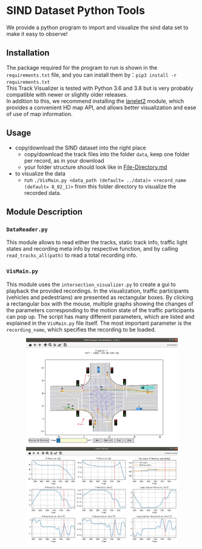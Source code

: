 # SIND Dataset Python Tools


We provide a python program to import and visualize the sind data set to make it easy to observe!  

## Installation
The package required for the program to run is shown in the `requirements.txt` file, and you can install them by：`pip3 install -r requirements.txt`  
This Track Visualizer is tested with Python 3.6 and 3.8 but is very probably compatible with newer or slightly older releases.  
In addition to this, we recommend installing the [lanelet2](https://github.com/fzi-forschungszentrum-informatik/Lanelet2) module, which provides a convenient HD map API, and allows better visualization and ease of use of map information.  

## Usage
* copy/download the SIND dataset into the right place
  * copy/download the track files into the folder `data`, keep one folder per record, as in your download
  * your folder structure should look like in [File-Directory.md](https://github.com/SOTIF-AVLab/SinD/blob/main/doc/File-Directory.md)
* to visualize the data
  * run `./VisMain.py <data_path (default= ../data)> <record_name (default= 8_02_1)>` from this folder directory to visualize the recorded data. 

## Module Description
### `DataReader.py`
This module allows to read either the tracks, static track info, traffic light states and recording meta info by respective function, and by calling `read_tracks_all(path)` to read a total recording info. 

### `VisMain.py`
This module uses the `intersection_visualizer.py` to create a gui to playback the provided recordings. In the visualization, traffic participants (vehicles and pedestrians) are presented as rectangular boxes. By clicking a rectangular box with the mouse, multiple graphs showing the changes of the parameters corresponding to the motion state of the traffic participants can pop up. 
The script has many different parameters, which are listed and explained in the `VisMain.py` file itself. The most 
important parameter is the `recording_name`, which specifies the recording to be loaded. 

<div align=center>
<img src="doc/Visualization.jpg" width = 400><img src="doc/motion parameters.jpg" width = 400>  
</div>  

